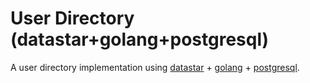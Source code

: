 # User Directory (datastar+golang+postgresql)

A user directory implementation using [datastar](https://data-star.dev) + [golang](https://go.dev) + [postgresql](https://postgresql.org).
